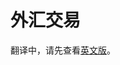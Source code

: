 # 外汇交易

翻译中，请先查看[英文版](https://docs.pancakeswap.finance/products/perpetual-trading/perpetual-trading-v2/forex)。
